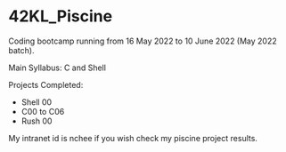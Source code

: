 ﻿# 42KL_Piscine

Coding bootcamp running from 16 May 2022 to 10 June 2022 (May 2022 batch).

Main Syllabus: C and Shell

Projects Completed:
- Shell 00 
- C00 to C06
- Rush 00

My intranet id is nchee if you wish check my piscine project results.

